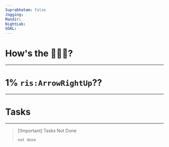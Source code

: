 ```yaml
---
Suprabhatam: false
Jogging: 
Mandir: 
NightLab: 
GOAL:
---
```


# How's the 🌄🌅🌇?

---

# 1% `ris:ArrowRightUp`??

---

# Tasks

---

> [!Important] Tasks Not Done
>
>```tasks
>not done
